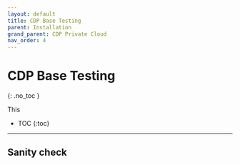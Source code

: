 ```yaml
---
layout: default
title: CDP Base Testing
parent: Installation
grand_parent: CDP Private Cloud
nav_order: 4
---
```


# CDP Base Testing
{: .no_toc }

This 

- TOC
{:toc}

---

## Sanity check